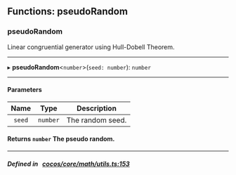 ## Functions: pseudoRandom

### pseudoRandom

Linear congruential generator using Hull-Dobell Theorem.
___
▸ **pseudoRandom**<`number`\>(`seed: number`): `number`
___


#### Parameters

| Name | Type | Description |
| :------: | :------: | :------: |
| `seed` | `number` | The random seed.  |


#### Returns `number` The pseudo random.

___


##### Defined in &nbsp;   [cocos/core/math/utils.ts:153](https://github.com/cocos-creator/engine/blob/c7bf6b8a9/cocos/core/math/utils.ts#L153)&nbsp;
